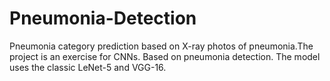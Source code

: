 # Pneumonia-Detection
Pneumonia category prediction based on X-ray photos of pneumonia.The project is an exercise for CNNs. Based on pneumonia detection. The model uses the classic LeNet-5 and VGG-16.
